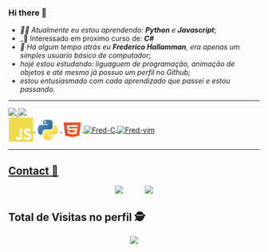 ### Hi there 👋


- _:man_student: Atualmente eu estou aprendendo: **Python** _e_ **Javascript**_;
- _:dart: Interessado em proximo curso de:  _**C#**_
- _:fox_face: Há algum tempo atrás eu _**Frederico Hallamman**_, era apenas um simples usuario básico de computador;_
- _hojé estou estudando: liguaguem de programação, animação de objetos e até mesmo já possuo um perfil no Github;_
- _estou entusiasmado com cada aprendizado que passei e estou passando._

___

<div>
 <a href="https://github.com/fredericofreitas">
<img height="170em" src="https://github-readme-stats.vercel.app/api?username=fredericofreitas&show_icons=true&theme=dark&include_all_commits=true&count_private=true"/>
<img height="170em" src="https://github-readme-stats.vercel.app/api/top-langs/?username=fredericofreitas&layout=compact&langs_count=4&theme=dark"/>
  
  </div>
  <a href="https://github.com/fredericofreitas">
    <img align="center" alt="Fred-Js" height="50" width="50" src="https://raw.githubusercontent.com/devicons/devicon/master/icons/javascript/javascript-plain.svg">
    <img align="center" alt="Fred-Python" height="50" width="50" src="https://raw.githubusercontent.com/devicons/devicon/master/icons/python/python-original.svg">
    <img align="center" alt="Fred-HTML" height="30" width="40" src="https://raw.githubusercontent.com/devicons/devicon/master/icons/html5/html5-original.svg">
    <img align="center" alt="Fred-C" height="50" width="40" src="https://cdn.jsdelivr.net/gh/devicons/devicon/icons/c/c-original.svg" />
    <img align="center" alt="Fred-vim" height="50" width="40"  src="https://cdn.jsdelivr.net/gh/devicons/devicon/icons/c/c-original.svg" />



  </div>

 ___
 ## Contact :iphone:
 
  <div>
   <p align="center">
  <a href = "mailto:fredericohallamman@gmail.com"><img src="https://img.shields.io/badge/Gmail-D14836?style=for-the-badge&logo=gmail&logoColor=white"></a>
    &nbsp;&nbsp;&nbsp;&nbsp;&nbsp;&nbsp;&nbsp;&nbsp;&nbsp;
   <a href="https://www.linkedin.com/in/frederico-hallamman-bb408716b/" target="_blank"><img src="https://img.shields.io/badge/-LinkedIn-%230077B5?style=for-the-badge&logo=linkedin&logoColor=white" target="_blank"></a> 
  
 
 ## Total de Visitas no perfil :detective: <br>
 <p align="center"> 
   <img alingn="center" src="https://profile-counter.glitch.me/fredericofreitas/count.svg" />
 </p>
</p>
